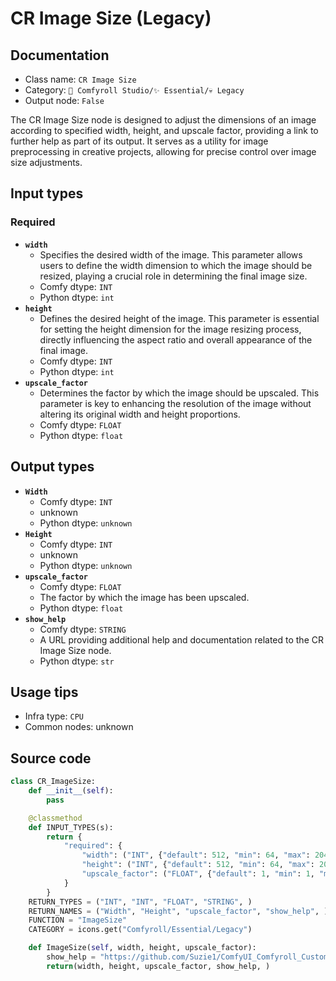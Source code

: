 # CR Image Size (Legacy)
## Documentation
- Class name: `CR Image Size`
- Category: `🧩 Comfyroll Studio/✨ Essential/💀 Legacy`
- Output node: `False`

The CR Image Size node is designed to adjust the dimensions of an image according to specified width, height, and upscale factor, providing a link to further help as part of its output. It serves as a utility for image preprocessing in creative projects, allowing for precise control over image size adjustments.
## Input types
### Required
- **`width`**
    - Specifies the desired width of the image. This parameter allows users to define the width dimension to which the image should be resized, playing a crucial role in determining the final image size.
    - Comfy dtype: `INT`
    - Python dtype: `int`
- **`height`**
    - Defines the desired height of the image. This parameter is essential for setting the height dimension for the image resizing process, directly influencing the aspect ratio and overall appearance of the final image.
    - Comfy dtype: `INT`
    - Python dtype: `int`
- **`upscale_factor`**
    - Determines the factor by which the image should be upscaled. This parameter is key to enhancing the resolution of the image without altering its original width and height proportions.
    - Comfy dtype: `FLOAT`
    - Python dtype: `float`
## Output types
- **`Width`**
    - Comfy dtype: `INT`
    - unknown
    - Python dtype: `unknown`
- **`Height`**
    - Comfy dtype: `INT`
    - unknown
    - Python dtype: `unknown`
- **`upscale_factor`**
    - Comfy dtype: `FLOAT`
    - The factor by which the image has been upscaled.
    - Python dtype: `float`
- **`show_help`**
    - Comfy dtype: `STRING`
    - A URL providing additional help and documentation related to the CR Image Size node.
    - Python dtype: `str`
## Usage tips
- Infra type: `CPU`
- Common nodes: unknown


## Source code
```python
class CR_ImageSize:
    def __init__(self):
        pass

    @classmethod
    def INPUT_TYPES(s):
        return {
            "required": {
                "width": ("INT", {"default": 512, "min": 64, "max": 2048}),
                "height": ("INT", {"default": 512, "min": 64, "max": 2048}),
                "upscale_factor": ("FLOAT", {"default": 1, "min": 1, "max": 2000})
            }
        }
    RETURN_TYPES = ("INT", "INT", "FLOAT", "STRING", )
    RETURN_NAMES = ("Width", "Height", "upscale_factor", "show_help", )
    FUNCTION = "ImageSize"
    CATEGORY = icons.get("Comfyroll/Essential/Legacy")

    def ImageSize(self, width, height, upscale_factor):
        show_help = "https://github.com/Suzie1/ComfyUI_Comfyroll_CustomNodes/wiki/Legacy-Nodes#cr-image-size"
        return(width, height, upscale_factor, show_help, )

```
